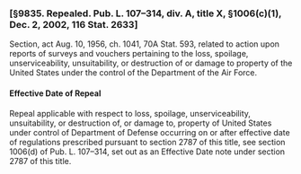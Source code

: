 ### [§9835. Repealed. Pub. L. 107–314, div. A, title X, §1006(c)(1), Dec. 2, 2002, 116 Stat. 2633] ###

Section, act Aug. 10, 1956, ch. 1041, 70A Stat. 593, related to action upon reports of surveys and vouchers pertaining to the loss, spoilage, unserviceability, unsuitability, or destruction of or damage to property of the United States under the control of the Department of the Air Force.

#### Effective Date of Repeal ####

 Repeal applicable with respect to loss, spoilage, unserviceability, unsuitability, or destruction of, or damage to, property of United States under control of Department of Defense occurring on or after effective date of regulations prescribed pursuant to section 2787 of this title, see section 1006(d) of Pub. L. 107–314, set out as an Effective Date note under section 2787 of this title.